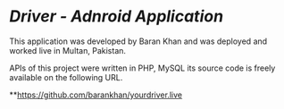 # *Driver - Adnroid Application*

This application was developed by Baran Khan and was deployed and worked live in Multan, Pakistan. 


APIs of this project were written in PHP, MySQL its source code is freely available on the following URL.


**https://github.com/barankhan/yourdriver.live
